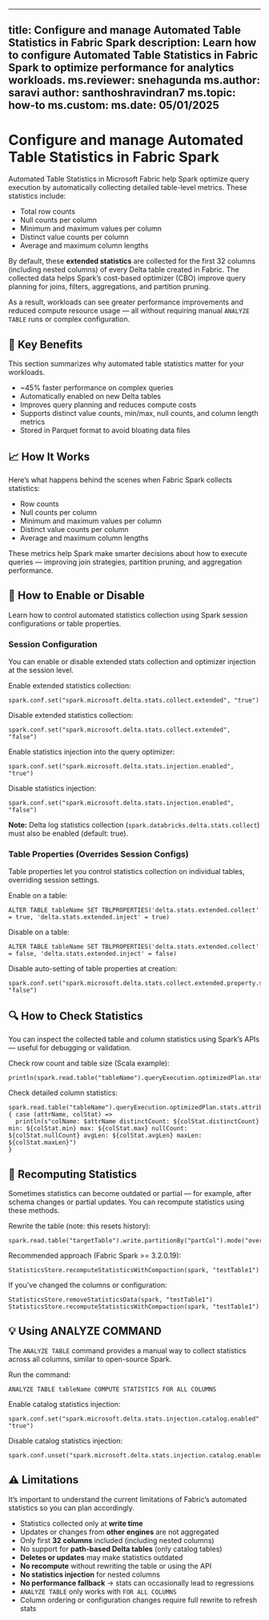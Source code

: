 
---
title: Configure and manage Automated Table Statistics in Fabric Spark
description: Learn how to configure Automated Table Statistics in Fabric Spark to optimize performance for analytics workloads.
ms.reviewer: snehagunda
ms.author: saravi
author: santhoshravindran7
ms.topic: how-to
ms.custom:
ms.date: 05/01/2025
---

# Configure and manage Automated Table Statistics in Fabric Spark

Automated Table Statistics in Microsoft Fabric help Spark optimize query execution by automatically collecting detailed table-level metrics. These statistics include:

- Total row counts
- Null counts per column
- Minimum and maximum values per column
- Distinct value counts per column
- Average and maximum column lengths

By default, these **extended statistics** are collected for the first 32 columns (including nested columns) of every Delta table created in Fabric. The collected data helps Spark’s cost-based optimizer (CBO) improve query planning for joins, filters, aggregations, and partition pruning.

As a result, workloads can see greater performance improvements and reduced compute resource usage — all without requiring manual `ANALYZE TABLE` runs or complex configuration.

## 🚀 Key Benefits

This section summarizes why automated table statistics matter for your workloads.

- ~45% faster performance on complex queries
- Automatically enabled on new Delta tables
- Improves query planning and reduces compute costs
- Supports distinct value counts, min/max, null counts, and column length metrics
- Stored in Parquet format to avoid bloating data files

## 📈 How It Works

Here’s what happens behind the scenes when Fabric Spark collects statistics:

- Row counts
- Null counts per column
- Minimum and maximum values per column
- Distinct value counts per column
- Average and maximum column lengths

These metrics help Spark make smarter decisions about how to execute queries — improving join strategies, partition pruning, and aggregation performance.

## 🔧 How to Enable or Disable

Learn how to control automated statistics collection using Spark session configurations or table properties.

### Session Configuration

You can enable or disable extended stats collection and optimizer injection at the session level.

Enable extended statistics collection:

    spark.conf.set("spark.microsoft.delta.stats.collect.extended", "true")

Disable extended statistics collection:

    spark.conf.set("spark.microsoft.delta.stats.collect.extended", "false")

Enable statistics injection into the query optimizer:

    spark.conf.set("spark.microsoft.delta.stats.injection.enabled", "true")

Disable statistics injection:

    spark.conf.set("spark.microsoft.delta.stats.injection.enabled", "false")

**Note:** Delta log statistics collection (`spark.databricks.delta.stats.collect`) must also be enabled (default: true).

### Table Properties (Overrides Session Configs)

Table properties let you control statistics collection on individual tables, overriding session settings.

Enable on a table:

    ALTER TABLE tableName SET TBLPROPERTIES('delta.stats.extended.collect' = true, 'delta.stats.extended.inject' = true)

Disable on a table:

    ALTER TABLE tableName SET TBLPROPERTIES('delta.stats.extended.collect' = false, 'delta.stats.extended.inject' = false)

Disable auto-setting of table properties at creation:

    spark.conf.set("spark.microsoft.delta.stats.collect.extended.property.setAtTableCreation", "false")

## 🔍 How to Check Statistics

You can inspect the collected table and column statistics using Spark’s APIs — useful for debugging or validation.

Check row count and table size (Scala example):

    println(spark.read.table("tableName").queryExecution.optimizedPlan.stats)

Check detailed column statistics:

    spark.read.table("tableName").queryExecution.optimizedPlan.stats.attributeStats.foreach { case (attrName, colStat) =>
      println(s"colName: $attrName distinctCount: ${colStat.distinctCount} min: ${colStat.min} max: ${colStat.max} nullCount: ${colStat.nullCount} avgLen: ${colStat.avgLen} maxLen: ${colStat.maxLen}")
    }

## 🔄 Recomputing Statistics

Sometimes statistics can become outdated or partial — for example, after schema changes or partial updates. You can recompute statistics using these methods.

Rewrite the table (note: this resets history):

    spark.read.table("targetTable").write.partitionBy("partCol").mode("overwrite").saveAsTable("targetTable")

Recommended approach (Fabric Spark >= 3.2.0.19):

    StatisticsStore.recomputeStatisticsWithCompaction(spark, "testTable1")

If you’ve changed the columns or configuration:

    StatisticsStore.removeStatisticsData(spark, "testTable1")
    StatisticsStore.recomputeStatisticsWithCompaction(spark, "testTable1")

## 💡 Using ANALYZE COMMAND

The `ANALYZE TABLE` command provides a manual way to collect statistics across all columns, similar to open-source Spark.

Run the command:

    ANALYZE TABLE tableName COMPUTE STATISTICS FOR ALL COLUMNS

Enable catalog statistics injection:

    spark.conf.set("spark.microsoft.delta.stats.injection.catalog.enabled", "true")

Disable catalog statistics injection:

    spark.conf.unset("spark.microsoft.delta.stats.injection.catalog.enabled")

## ⚠️ Limitations

It’s important to understand the current limitations of Fabric’s automated statistics so you can plan accordingly.

- Statistics collected only at **write time**
- Updates or changes from **other engines** are not aggregated
- Only first **32 columns** included (including nested columns)
- No support for **path-based Delta tables** (only catalog tables)
- **Deletes or updates** may make statistics outdated
- **No recompute** without rewriting the table or using the API
- **No statistics injection** for nested columns
- **No performance fallback** → stats can occasionally lead to regressions
- `ANALYZE TABLE` only works with `FOR ALL COLUMNS`
- Column ordering or configuration changes require full rewrite to refresh stats

